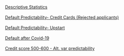 
<a href="General-Default-Predictability-01.html">Descriptive Statistics</a><br/><br/>
<a href="General-Default-Predictability-01.html">Default Predictability- Credit Cards (Rejected applicants)</a><br/><br/>
<a href="Upstart-Default-Predictability-01.html">Default Predictability- Upstart</a><br/><br/>
<a href="Covid-and-Default-01.html">Default after Covid-19</a><br/><br/>
<a href="Below-600-01.html">Credit score 500-600 - Alt. var predictability</a><br/><br/>
